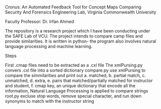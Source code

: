Cronus: An Automated Feedback Tool for Concept Maps Comparing
Security And Forensics Engineering Lab, Virginia Commonwealth University

Faculty Professor: Dr. Irfan Ahmed

The repository is a research project which I have been conducting under the SAFE Lab of VCU. The project intends to compare camp files and provide similarities. It is written in python- the program also involves natural language processing and machine learning.

Steps

First .cmap files need to be extracted as a .cxl file
The xmlPursing.py convers .cxl file into a sorted dictionary
compare.py use xmlPursing to compare the simmilarities and print out a. matched, b. partial match, c. unmatched, d. extra, e. pairs that matched/partially matched for instructor and student, f. cmap key, an unique dictionary that encode all the information,
Natural Language Processing is applied to compare strings
root.py excluse stop words, remove special character, and run down synonyms to match with the instructor string
